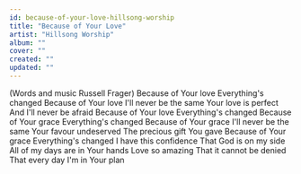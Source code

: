 ```yaml
---
id: because-of-your-love-hillsong-worship
title: "Because of Your Love"
artist: "Hillsong Worship"
album: ""
cover: ""
created: ""
updated: ""
---
```


(Words and music Russell Frager)
Because of Your love
Everything's changed
Because of Your love
I'll never be the same
Your love is perfect
And I'll never be afraid
Because of Your love
Everything's changed
Because of Your grace
Everything's changed
Because of Your grace
I'll never be the same
Your favour undeserved
The precious gift You gave
Because of Your grace
Everything's changed
I have this confidence
That God is on my side
All of my days are in Your hands
Love so amazing
That it cannot be denied
That every day I'm in Your plan